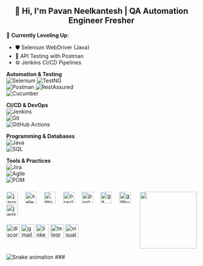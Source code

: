 <h2 align="center">👋 Hi, I'm Pavan Neelkantesh | QA Automation Engineer Fresher</h2>

🌱 **Currently Leveling Up**:  
- 🛡️ Selenium WebDriver (Java)  
- 🏹 API Testing with Postman  
- ⚙️ Jenkins CI/CD Pipelines

**Automation & Testing**  
<img src="https://img.shields.io/badge/Selenium-43B02A?logo=selenium&logoColor=white" alt="Selenium">
<img src="https://img.shields.io/badge/TestNG-DD0031?logo=testng&logoColor=white" alt="TestNG">  
<img src="https://img.shields.io/badge/Postman-FF6C37?logo=postman&logoColor=white" alt="Postman"> <img src="https://img.shields.io/badge/RestAssured-007ACC?logo=rest-assured&logoColor=white" alt="RestAssured">  
<img src="https://img.shields.io/badge/Cucumber-23D96C?logo=cucumber&logoColor=white" alt="Cucumber">  

**CI/CD & DevOps**  
<img src="https://img.shields.io/badge/Jenkins-D24939?logo=jenkins&logoColor=white" alt="Jenkins">  
<img src="https://img.shields.io/badge/Git-F05032?logo=git&logoColor=white" alt="Git">  
<img src="https://img.shields.io/badge/GitHub_Actions-2088FF?logo=github-actions&logoColor=white" alt="GitHub Actions">  

**Programming & Databases**  
<img src="https://img.shields.io/badge/Java-ED8B00?logo=java&logoColor=white" alt="Java">  
<img src="https://img.shields.io/badge/SQL-4479A1?logo=mysql&logoColor=white" alt="SQL">  

**Tools & Practices**  
<img src="https://img.shields.io/badge/Jira-0052CC?logo=jira&logoColor=white" alt="Jira">  
<img src="https://img.shields.io/badge/Agile-009688?logo=agile&logoColor=white" alt="Agile">  
<img src="https://img.shields.io/badge/Page_Object_Model-8A2BE2" alt="POM">  

<div align="center">
</div>

###

<img align="right" height="150" src="https://media3.giphy.com/media/v1.Y2lkPTc5MGI3NjExa2Vtcm96NGVyY20xNThoOHc5ZjhpMWdvOXpnZnRzZzB1YTA1ZGR1bSZlcD12MV9pbnRlcm5hbF9naWZfYnlfaWQmY3Q9Zw/YYW0hHizzIOrlhimPG/giphy.gif"  />

###

<div align="left">
  <img src="https://cdn.jsdelivr.net/gh/devicons/devicon/icons/java/java-original.svg" height="30" alt="java logo"  />
  <img width="12" />
  <img src="https://cdn.jsdelivr.net/gh/devicons/devicon/icons/selenium/selenium-original.svg" height="30" alt="selenium logo"  />
  <img width="12" />
  <img src="https://cdn.jsdelivr.net/gh/devicons/devicon/icons/mysql/mysql-original.svg" height="30" alt="mysql logo"  />
  <img width="12" />
  <img src="https://cdn.jsdelivr.net/gh/devicons/devicon/icons/oracle/oracle-original.svg" height="30" alt="oracle logo"  />
  <img width="12" />
  <img src="https://cdn.simpleicons.org/postman/FF6C37" height="30" alt="postman logo"  />
  <img width="12" />
  <img src="https://cdn.simpleicons.org/git/F05032" height="30" alt="git logo"  />
  <img width="12" />
  <img src="https://skillicons.dev/icons?i=github" height="30" alt="github logo"  />
  <img width="12" />
  <img src="https://skillicons.dev/icons?i=jenkins" height="30" alt="jenkins logo"  />
</div>

###

<div align="left">
  <img src="https://img.shields.io/static/v1?message=Discord&logo=discord&label=&color=7289DA&logoColor=white&labelColor=&style=for-the-badge" height="35" alt="discord logo"  />
  <img src="https://img.shields.io/static/v1?message=Gmail&logo=gmail&label=&color=D14836&logoColor=white&labelColor=&style=for-the-badge" height="35" alt="gmail logo"  />
  <img src="https://img.shields.io/static/v1?message=LinkedIn&logo=linkedin&label=&color=0077B5&logoColor=white&labelColor=&style=for-the-badge" height="35" alt="linkedin logo"  />
  <img src="https://img.shields.io/static/v1?message=Telegram&logo=telegram&label=&color=2CA5E0&logoColor=white&labelColor=&style=for-the-badge" height="35" alt="telegram logo"  />
  <img src="https://img.shields.io/static/v1?message=Visual%20Studio%20Marketplace&logo=visualstudio&label=&color=e2165e&logoColor=white&labelColor=&style=for-the-badge" height="35" alt="visualstudio logo"  />
</div>

###

<br clear="both">

<img src="https://raw.githubusercontent.com/Pavan-Neelkantesh97 /Pavan-Neelkantesh97 /output/snake.svg" alt="Snake animation"/>
###


